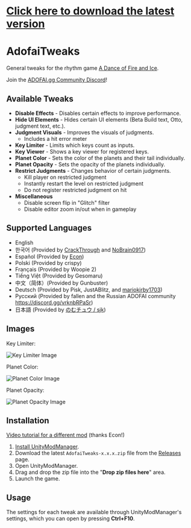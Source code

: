 ﻿# [Click here to download the latest version](https://github.com/PizzaLovers007/AdofaiTweaks/releases)

# AdofaiTweaks

General tweaks for the rhythm game
[A Dance of Fire and Ice](https://store.steampowered.com/app/977950/A_Dance_of_Fire_and_Ice/).

Join the [ADOFAI.gg Community Discord](https://discord.gg/adofaigg)!

## Available Tweaks

* **Disable Effects** - Disables certain effects to improve performance.
* **Hide UI Elements** - Hides certain UI elements (Beta Build text, Otto,
   judgment text, etc.).
* **Judgment Visuals** - Improves the visuals of judgments.
    * Includes a hit error meter
* **Key Limiter** - Limits which keys count as inputs.
* **Key Viewer** - Shows a key viewer for registered keys.
* **Planet Color** - Sets the color of the planets and their tail individually.
* **Planet Opacity** - Sets the opacity of the planets individually.
* **Restrict Judgments** - Changes behavior of certain judgments.
    * Kill player on restricted judgment
    * Instantly restart the level on restricted judgment
    * Do not register restricted judgment on hit
* **Miscellaneous**
    * Disable screen flip in "Glitch" filter
    * Disable editor zoom in/out when in gameplay

## Supported Languages

* English
* 한국어 (Provided by [CrackThrough](https://github.com/CrackThrough) and [NoBrain0917](https://github.com/NoBrain0917))
* Español (Provided by
    [Econ](https://www.youtube.com/channel/UCE7Kv2xKmB_pLnBV0VBrNYA))
* Polski (Provided by crispy)
* Français (Provided by Woopie 2)
* Tiếng Việt (Provided by Gesomaru)
* 中文（简体）(Provided by Gunbuster)
* Deutsch (Provided by Pisk, JustABlitz, and [mariokirby1703](https://www.youtube.com/c/mariokirby1703))
* Русский (Provided by fallen and the Russian ADOFAI community https://discord.gg/vrknbRPaSr)
* 日本語 (Provided by [のむチュウ / sjk](https://github.com/sjkim04))

## Images

Key Limiter:

![Key Limiter Image](./Images/keylimiter1.gif)

Planet Color:

![Planet Color Image](./Images/planetcolor1.gif)

Planet Opacity:

![Planet Opacity Image](./Images/planetopacity1.png)

## Installation

[Video tutorial for a different mod](https://youtu.be/v60FdewWjY8) (thanks
Econ!)

1. [Install UnityModManager](https://adof.ai/umm).
1. Download the latest `AdofaiTweaks-x.x.x.zip` file from the
   [Releases](https://github.com/PizzaLovers007/AdofaiTweaks/releases) page.
1. Open UnityModManager.
1. Drag and drop the zip file into the "**Drop zip files here**" area.
1. Launch the game.

## Usage

The settings for each tweak are available through UnityModManager's settings,
which you can open by pressing **Ctrl+F10**.
